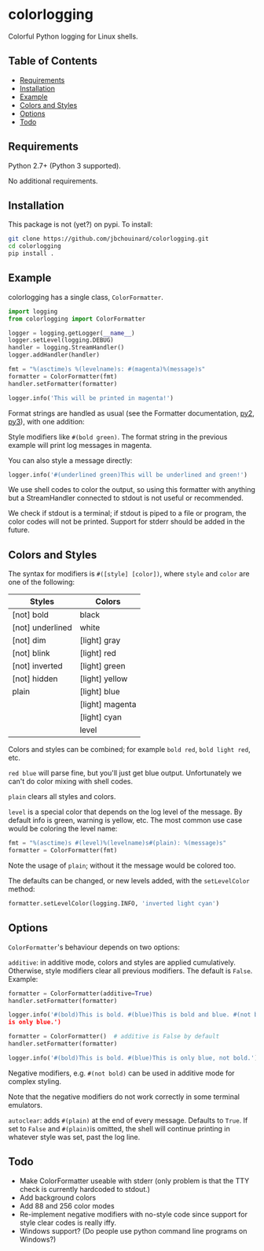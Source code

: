# colorlogging

Colorful Python logging for Linux shells.

## Table of Contents

* [Requirements](#requirements)
* [Installation](#installation)
* [Example](#example)
* [Colors and Styles](#colors)
* [Options](#options)
* [Todo](#todo)

## Requirements

Python 2.7+ (Python 3 supported).

No additional requirements.

## Installation

This package is not (yet?) on pypi. To install:

```bash
git clone https://github.com/jbchouinard/colorlogging.git
cd colorlogging
pip install .
```

## Example

colorlogging has a single class, ``ColorFormatter``.

```python
import logging
from colorlogging import ColorFormatter

logger = logging.getLogger(__name__)
logger.setLevel(logging.DEBUG)
handler = logging.StreamHandler()
logger.addHandler(handler)

fmt = "%(asctime)s %(levelname)s: #(magenta)%(message)s"
formatter = ColorFormatter(fmt)
handler.setFormatter(formatter)

logger.info('This will be printed in magenta!')
```
Format strings are handled as usual (see the Formatter documentation,
[py2](https://docs.python.org/2/library/logging.html#formatter-objects),
[py3](https://docs.python.org/3/library/logging.html#formatter-objects)),
with one addition:

Style modifiers like ``#(bold green)``. The format
string in the previous example will print log messages in magenta.

You can also style a message directly:

```python
logger.info('#(underlined green)This will be underlined and green!')
```

We use shell codes to color the output, so using this formatter with anything
but a StreamHandler connected to stdout is not useful or recommended.

We check if stdout is a terminal; if stdout is piped to a file or program, the
color codes will not be printed. Support for stderr should be added in the
future.

## Colors and Styles

The syntax for  modifiers is ``#([style] [color])``,
where ``style`` and ``color`` are one of the following:

| Styles               | Colors          |
|----------------------|-----------------|
| [not] bold           | black           |
| [not] underlined     | white           |
| [not] dim            | [light] gray    |
| [not] blink          | [light] red     |
| [not] inverted       | [light] green   |
| [not] hidden         | [light] yellow  |
| plain                | [light] blue    |
|                      | [light] magenta |
|                      | [light] cyan    |
|                      | level           |
 
Colors and styles can be combined; for example ``bold red``, ``bold light red``,
etc.

``red blue`` will parse fine, but you'll just get blue output.  Unfortunately we
can't do color mixing with shell codes.

``plain`` clears all styles and colors.

``level`` is a special color that depends on the log level of the message.  By
default info is green, warning is yellow, etc.  The most common use case would
be coloring the level name:

```python
fmt = "%(asctime)s #(level)%(levelname)s#(plain): %(message)s"
formatter = ColorFormatter(fmt)
```

Note the usage of ``plain``; without it the message would be colored too.

The defaults can be changed, or new levels added, with the ``setLevelColor``
method:

```python
formatter.setLevelColor(logging.INFO, 'inverted light cyan')
```

## Options

``ColorFormatter``'s behaviour depends on two options:

``additive``: in additive mode, colors and styles are applied cumulatively.
Otherwise, style modifiers clear all previous modifiers. The default is
``False``. Example:

```python
formatter = ColorFormatter(additive=True)
handler.setFormatter(formatter)

logger.info('#(bold)This is bold. #(blue)This is bold and blue. #(not bold)This
is only blue.')

formatter = ColorFormatter()  # additive is False by default
handler.setFormatter(formatter)

logger.info('#(bold)This is bold. #(blue)This is only blue, not bold.')
```

Negative modifiers, e.g. ``#(not bold)`` can be used in additive mode for
complex styling.

Note that the negative modifiers do not work correctly in some terminal
emulators.

```autoclear```: adds ``#(plain)`` at the end of every message. Defaults to
``True``.  If set to ``False`` and ``#(plain)``is omitted, the shell will
continue printing in whatever style was set, past the log line.

## Todo

* Make ColorFormatter useable with stderr (only problem is that the TTY check is
  currently hardcoded to stdout.)
* Add background colors
* Add 88 and 256 color modes
* Re-implement negative modifiers with no-style code since support for style clear
  codes is really iffy.
 * Windows support? (Do people use python command line programs on Windows?)
